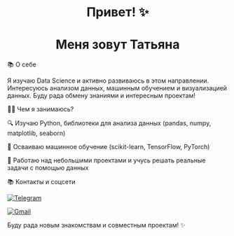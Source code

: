 <h1 align="center">Привет! ✨</h1>
<h1 align="center">Меня зовут Татьяна </h1>

📚 О себе

Я изучаю Data Science и активно развиваюсь в этом направлении. Интересуюсь анализом данных, машинным обучением и визуализацией данных. Буду рада обмену знаниями и интересным проектам!

👨‍💻 Чем я занимаюсь?

🔍 Изучаю Python, библиотеки для анализа данных (pandas, numpy, matplotlib, seaborn)

🧠 Осваиваю машинное обучение (scikit-learn, TensorFlow, PyTorch)

🔄 Работаю над небольшими проектами и учусь решать реальные задачи с помощью данных

📚 Контакты и соцсети

[![Telegram](https://img.shields.io/badge/Telegram-2CA5E0?style=for-the-badge&logo=telegram&logoColor=white)](https://t.me/itaniasecret)

[![Gmail](https://img.shields.io/badge/Gmail-D14836?style=for-the-badge&logo=gmail&logoColor=white)](mailto:tokareva.tatiana0306@gmail.com)


Буду рада новым знакомствам и совместным проектам! ✨
<!--
**TaniTokareva/TaniTokareva** is a ✨ _special_ ✨ repository because its `README.md` (this file) appears on your GitHub profile.

Here are some ideas to get you started:

- 🔭 I’m currently working on ...
- 🌱 I’m currently learning ...
- 👯 I’m looking to collaborate on ...
- 🤔 I’m looking for help with ...
- 💬 Ask me about ...
- 📫 How to reach me: ...
- 😄 Pronouns: ...
- ⚡ Fun fact: ...
-->
